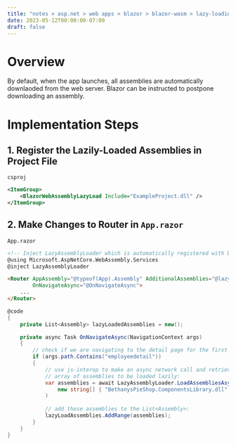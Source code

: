 ```yaml
---
title: "notes > asp.net > web apps > blazor > blazor-wasm > lazy-loading "
date: 2023-05-12T00:00:00-07:00
draft: false
---
```


<style>
    r { color: Red }
    o { color: Orange }
    g { color: Green }
</style>

# Overview
By default, when the app launches, all assemblies are automatically downlaoded from the web server. Blazor can be instructed to postpone downloading an assembly.

# Implementation Steps
## 1. Register the Lazily-Loaded Assemblies in Project File
`csproj`  
```xml
<ItemGroup>
    <BlazorWebAssemblyLazyLoad Include="ExampleProject.dll" />
</ItemGroup>
```

## 2. Make Changes to Router in `App.razor`
`App.razor`
```html
<!-- Inject LazyAssemblyLoader which is automatically registered with DI by the framework -->
@using Microsoft.AspNetCore.WebAssembly.Services
@inject LazyAssemblyLoader

<Router AppAssembly="@typeof(App).Assembly" AdditionalAssemblies="@lazyLoadedAssemblies"
        OnNavigateAsync="@OnNavigateAsync">
    ...
</Router>
```
```cs
@code
{
    private List<Assembly> lazyLoadedAssemblies = new();

    private async Task OnNavigateAsync(NavigationContext args)
    {
        // check if we are navigating to the detail page for the first time
        if (args.path.Contains("employeedetail"))
        {
            // use js-interop to make an async network call and retrieve the
            // array of assemblies to be loaded lazily:
            var assemblies = await LazyAssemblyLoader.LoadAssembliesAsync(
                new string[] { "BethanysPieShop.ComponentsLibrary.dll" }
            )
            
            // add those assemblies to the List<Assembly>:
            lazyLoadAssemblies.AddRange(assemblies);
        }
    }
}
```